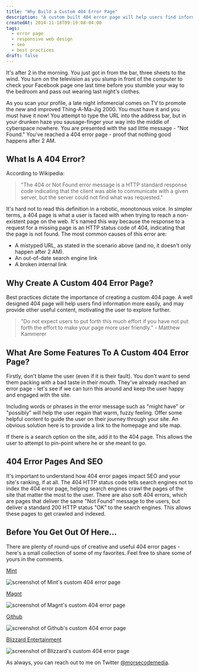 ```yaml
---
title: "Why Build a Custom 404 Error Page"
description: "A custom built 404 error page will help users find information more easily, and encourage them to explore further."
createdAt: 2014-11-18T09:19:08-04:00
tags:
  - error page
  - responsive web design
  - seo
  - best practices
draft: false
---
```


It's after 2 in the morning. You just got in from the bar, three sheets to the wind. You turn on the television as you slump in front of the computer to check your Facebook page one last time before you stumble your way to the bedroom and pass out wearing last night's clothes.

As you scan your profile, a late night infomercial comes on TV to promote the new and improved Thing-A-Ma-Jig 2000. You must have it and you must have it now! You attempt to type the URL into the address bar, but in your drunken haze you sausage-finger your way into the middle of cyberspace nowhere. You are presented with the sad little message - "Not Found." You've reached a 404 error page - proof that nothing good happens after 2 AM.

## What Is A 404 Error?
According to Wikipedia:

>"The 404 or Not Found error message is a HTTP standard response code indicating that the client was able to communicate with a given server, but the server could not find what was requested."

It's hard not to read this definition in a robotic, monotonous voice. In simpler terms, a 404 page is what a user is faced with when trying to reach a non-existent page on the web. It's named this way because the response to a request for a missing page is an HTTP status code of 404, indicating that the page is not found. The most common causes of this error are:

* A mistyped URL, as stated in the scenario above (and no, it doesn't only happen after 2 AM).
* An out-of-date search engine link
* A broken internal link

## Why Create A Custom 404 Error Page?
Best practices dictate the importance of creating a custom 404 page. A well designed 404 page will help users find information more easily, and may provide other useful content, motivating the user to explore further.

>"Do not expect users to put forth this much effort if you have not put forth the effort to make your page more user friendly." - Matthew Kammerer

## What Are Some Features To A Custom 404 Error Page?
Firstly, don't blame the user (even if it is their fault). You don't want to send them packing with a bad taste in their mouth. They've already reached an error page - let's see if we can turn this around and keep the user happy and engaged with the site.

Including words or phrases in the error message such as "might have" or "possibly" will help the user regain that warm, fuzzy feeling. Offer some helpful content to guide the user on their journey through your site. An obvious solution here is to provide a link to the homepage and site map.

If there is a search option on the site, add it to the 404 page. This allows the user to attempt to pin-point where he or she meant to go.

## 404 Error Pages And SEO
It's important to understand how 404 error pages impact SEO and your site's ranking, if at all. The 404 HTTP status code tells search engines not to index the 404 error page, helping search engines crawl the pages of the site that matter the most to the user. There are also soft 404 errors, which are pages that deliver the same "Not Found" message to the users, but deliver a standard 200 HTTP status "OK" to the search engines. This allows these pages to get crawled and indexed.

## Before You Get Out Of Here…
There are plenty of round-ups of creative and useful 404 error pages - here's a small collection of some of my favorites. Feel free to share some of yours in the comments.

[Mint][mint]

![screenshot of Mint's custom 404 error page](/why-build-a-custom-404-error-page/mint404.jpg)

[Magnt][magnt]

![screenshot of Magnt's custom 404 error page](/why-build-a-custom-404-error-page/magnt404.jpg)

[Github][github]

![screenshot of Github's custom 404 error page](/why-build-a-custom-404-error-page/github404.jpg)

[Blizzard Entertainment][blizzard]

![screenshot of Blizzard's custom 404 error page](/why-build-a-custom-404-error-page/blizzard404.jpg)

As always, you can reach out to me on Twitter [@morsecodemedia][twacct].

  [twacct]: https://twitter.com/morsecodemedia "Follow @morsecodemedia on Twitter"
  [mint]: https://www.mint.com/404_a "Mint.com's 404 Error Page"
  [magnt]: http://www.magnt.com/404/ "Magnt.com's 404 Error Page"
  [github]: https://github.com/404 "Github's 404 Error Page"
  [blizzard]: http://us.blizzard.com/en-us/not-found.html "Blizzard Entertainment's 404 Error Page"
